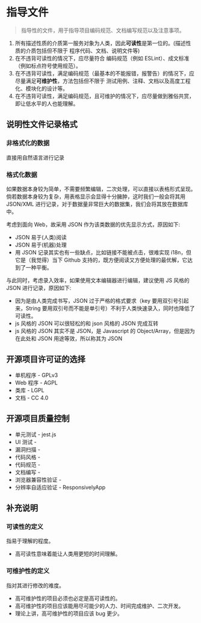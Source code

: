 # 指导文件

> 指导性的文件，用于指导项目编码规范、文档编写规范以及注意事项。

1. 所有描述性质的介质第一服务对象为人类，因此**可读性**是第一位的。(描述性质的介质包括但不限于 程序代码、文档、说明文件等)
2. 在不违背可读性的情况下，应尽量符合 编码规范（例如 ESLint）、成文标准（例如标点符号使用规范）。
3. 在不违背可读性，满足编码规范（最基本的不能报错，报警告）的情况下，应尽量满足**可维护性**，方法包括但不限于 测试用例、注释、文档以及高度工程化、模块化的设计等。
4. 在不违背可读性，满足编码规范，且可维护的情况下，应尽量做到雅俗共赏，即让低水平的人也能理解。

## 说明性文件记录格式

### 非格式化的数据

直接用自然语言进行记录

### 格式化数据

如果数据本身较为简单，不需要频繁编辑，二次处理，可以直接以表格形式呈现。倘若数据本身较为复杂，用表格显示会显得十分臃肿，这时我们一般会将其用 JSON/XML 进行记录，对于数据量非常巨大的数据集，我们会将其放在数据库中。

考虑到面向 Web，故采用 JSON 作为该类数据的优先显示方式，原因如下:

+ JSON 易于(人类)阅读
+ JSON 易于(机器)处理
+ 用 JSON 记录其实也有一些缺点，比如链接不能被点击，很难实现 i18n，但它是（我觉得）当下 Github 支持的，既方便阅读又方便处理的最优解，它达到了一种平衡。

与此同时，考虑录入效率，如果使用文本编辑器进行编辑，建议使用 JS 风格的 JSON 进行记录，原因如下:

+ 因为是由人类完成书写，JSON 过于严格的格式要求（key 要用双引号引起来，String 要用双引号而不能是单引号）不利于人类快速录入，同时也降低了可读性。
+ js 风格的 JSON 可以很轻松的和 json 风格的 JSON 完成互转
+ js 风格的 JSON 其实不是 JSON，是 Javascript 的 Object/Array，但是因为在此处和 JSON 用途等效，所以称其为 JSON

## 开源项目许可证的选择

+ 单机程序 - GPLv3
+ Web 程序 - AGPL
+ 类库 - LGPL
+ 文档 - CC 4.0

## 开源项目质量控制

+ 单元测试 - jest.js
+ UI 测试 - 
+ 漏洞扫描 - 
+ 代码风格 - 
+ 代码规范 - 
+ 文档编写 - 
+ 浏览器兼容性验证 - 
+ 分辨率自适应验证 - ResponsivelyApp

## 补充说明

### 可读性的定义

指易于理解的程度。

+ 高可读性意味着能让人类用更短的时间理解。

### 可维护性的定义

指对其进行修改的难度。

+ 高可维护性的项目必须也必定是高可读性的。
+ 高可维护性的项目应该能用尽可能少的人力、时间完成维护、二次开发。
+ 理论上讲，高可维护性的项目应该 bug 更少。

